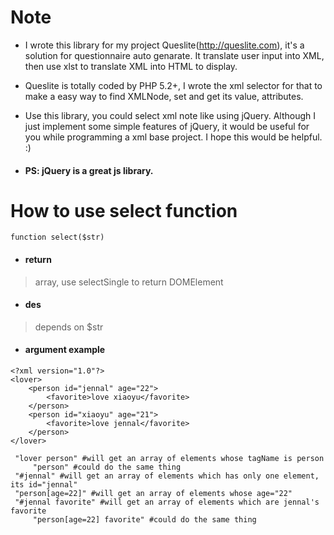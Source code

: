 # Note #

  * I wrote this library for my project Queslite(http://queslite.com), it's a solution for questionnaire auto genarate. It translate user input into XML, then use xlst to translate XML into HTML to display.

  * Queslite is totally coded by PHP 5.2+, I wrote the xml selector for that to make a easy way to find XMLNode, set and get its value, attributes.

  * Use this library, you could select xml note like using jQuery. Although I just implement some simple features of jQuery, it would be useful for you while programming a xml base project. I hope this would be helpful. :)

  * #### PS: jQuery is a great js library. ####

# How to use select function #

```
function select($str)
```

  * #### return ####
> array, use selectSingle to return DOMElement
  * #### des ####
> depends on $str
  * #### argument example ####
```
<?xml version="1.0"?>
<lover>
	<person id="jennal" age="22">
		<favorite>love xiaoyu</favorite>
	</person>
	<person id="xiaoyu" age="21">
		<favorite>love jennal</favorite>
	</person>
</lover>
```
```
 "lover person" #will get an array of elements whose tagName is person
	 "person" #could do the same thing
 "#jennal" #will get an array of elements which has only one element, its id="jennal"
 "person[age=22]" #will get an array of elements whose age="22"
 "#jennal favorite" #will get an array of elements which are jennal's favorite
	 "person[age=22] favorite" #could do the same thing
```